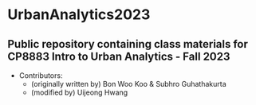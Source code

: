 # UrbanAnalytics2023

## Public repository containing class materials for CP8883 Intro to Urban Analytics - Fall 2023

* Contributors:
  * (originally written by) Bon Woo Koo & Subhro Guhathakurta
  * (modified by) Uijeong Hwang
